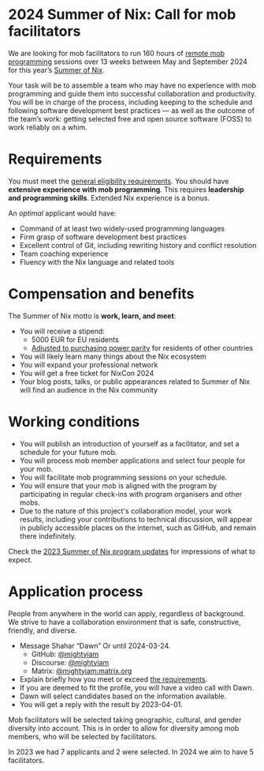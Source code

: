 # 2024 Summer of Nix: Call for mob facilitators

We are looking for mob facilitators to run 160 hours of [remote mob programming](https://www.remotemobprogramming.org/) sessions over 13 weeks between May and September 2024 for this year’s [Summer of Nix](https://github.com/ngi-nix/summer-of-nix).

Your task will be to assemble a team who may have no experience with mob programming and guide them into successful collaboration and productivity.
You will be in charge of the process, including keeping to the schedule and following software development best practices — as well as the outcome of the team’s work: getting selected free and open source software (FOSS) to work reliably on a whim.

# Requirements

You must meet the [general eligibility requirements](./README.md#eligibility).
You should have **extensive experience with mob programming**.
This requires **leadership and programming skills**.
Extended Nix experience is a bonus.

An *optimal* applicant would have:

- Command of at least two widely-used programming languages
- Firm grasp of software development best practices
- Excellent control of Git, including rewriting history and conflict resolution
- Team coaching experience
- Fluency with the Nix language and related tools

# Compensation and benefits

The Summer of Nix motto is **work, learn, and meet**:

- You will receive a stipend:
    - 5000 EUR for EU residents
    - [Adjusted to purchasing power parity](./stipends.md) for residents of other countries
- You will likely learn many things about the Nix ecosystem
- You will expand your professional network
- You will get a free ticket for NixCon 2024
- Your blog posts, talks, or public appearances related to Summer of Nix will find an audience in the Nix community

# Working conditions

- You will publish an introduction of yourself as a facilitator, and set a schedule for your future mob.
- You will process mob member applications and select four people for your mob.
- You will facilitate mob programming sessions on your schedule.
- You will ensure that your mob is aligned with the program by participating in regular check-ins with program organisers and other mobs.
- Due to the nature of this project's collaboration model, your work results, including your contributions to technical discussion, will appear in publicly accessible places on the internet, such as GitHub, and remain there indefinitely.

Check the [2023 Summer of Nix program updates](https://discourse.nixos.org/t/2023-summer-of-nix-program-updates/30376) for impressions of what to expect.

# Application process

People from anywhere in the world can apply, regardless of background.
We strive to have a collaboration environment that is safe, constructive, friendly, and diverse.

- Message Shahar “Dawn” Or until 2024-03-24.
    - GitHub: [@mightyiam](https://github.com/mightyiam)
    - Discourse: [@mightyiam](https://discourse.nixos.org/u/mightyiam)
    - Matrix: [@mightyiam:matrix.org](https://matrix.to/#/@mightyiam:matrix.org)
- Explain briefly how you meet or exceed [the requirements](#requirements).
- If you are deemed to fit the profile, you will have a video call with Dawn.
- Dawn will select candidates based on the information available.
- You will get a reply with the result by 2023-04-01.

Mob facilitators will be selected taking geographic, cultural, and gender diversity into account.
This is in order to allow for diversity among mob members, who will be selected by facilitators.

In 2023 we had 7 applicants and 2 were selected. In 2024 we aim to have 5 facilitators.
